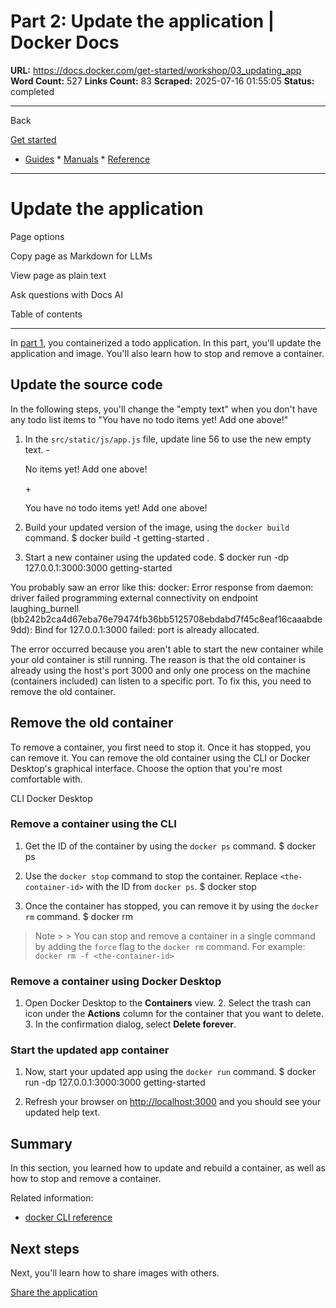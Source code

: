 # Part 2: Update the application | Docker Docs

**URL:** https://docs.docker.com/get-started/workshop/03_updating_app
**Word Count:** 527
**Links Count:** 83
**Scraped:** 2025-07-16 01:55:05
**Status:** completed

---

Back

[Get started](https://docs.docker.com/get-started/)

  * [Guides](https://docs.docker.com/guides/)   * [Manuals](https://docs.docker.com/manuals/)   * [Reference](https://docs.docker.com/reference/)

* * *

# Update the application

Page options

Copy page as Markdown for LLMs

View page as plain text

Ask questions with Docs AI

Table of contents

* * *

In [part 1](https://docs.docker.com/get-started/workshop/02_our_app/), you containerized a todo application. In this part, you'll update the application and image. You'll also learn how to stop and remove a container.

## Update the source code

In the following steps, you'll change the "empty text" when you don't have any todo list items to "You have no todo items yet\! Add one above\!"

  1. In the `src/static/js/app.js` file, update line 56 to use the new empty text.                    - <p className="text-center">No items yet! Add one above!</p>          + <p className="text-center">You have no todo items yet! Add one above!</p>          

  2. Build your updated version of the image, using the `docker build` command.                    $ docker build -t getting-started .          

  3. Start a new container using the updated code.                    $ docker run -dp 127.0.0.1:3000:3000 getting-started          

You probably saw an error like this:               docker: Error response from daemon: driver failed programming external connectivity on endpoint laughing_burnell      (bb242b2ca4d67eba76e79474fb36bb5125708ebdabd7f45c8eaf16caaabde9dd): Bind for 127.0.0.1:3000 failed: port is already allocated.     

The error occurred because you aren't able to start the new container while your old container is still running. The reason is that the old container is already using the host's port 3000 and only one process on the machine \(containers included\) can listen to a specific port. To fix this, you need to remove the old container.

## Remove the old container

To remove a container, you first need to stop it. Once it has stopped, you can remove it. You can remove the old container using the CLI or Docker Desktop's graphical interface. Choose the option that you're most comfortable with.

CLI  Docker Desktop

### Remove a container using the CLI

  1. Get the ID of the container by using the `docker ps` command.                    $ docker ps          

  2. Use the `docker stop` command to stop the container. Replace `<the-container-id>` with the ID from `docker ps`.                    $ docker stop <the-container-id>          

  3. Once the container has stopped, you can remove it by using the `docker rm` command.                    $ docker rm <the-container-id>          

> Note >  > You can stop and remove a container in a single command by adding the `force` flag to the `docker rm` command. For example: `docker rm -f <the-container-id>`

### Remove a container using Docker Desktop

  1. Open Docker Desktop to the **Containers** view.   2. Select the trash can icon under the **Actions** column for the container that you want to delete.   3. In the confirmation dialog, select **Delete forever**.

### Start the updated app container

  1. Now, start your updated app using the `docker run` command.                    $ docker run -dp 127.0.0.1:3000:3000 getting-started          

  2. Refresh your browser on <http://localhost:3000> and you should see your updated help text.

## Summary

In this section, you learned how to update and rebuild a container, as well as how to stop and remove a container.

Related information:

  * [docker CLI reference](https://docs.docker.com/reference/cli/docker/)

## Next steps

Next, you'll learn how to share images with others.

[Share the application](https://docs.docker.com/get-started/workshop/04_sharing_app/)